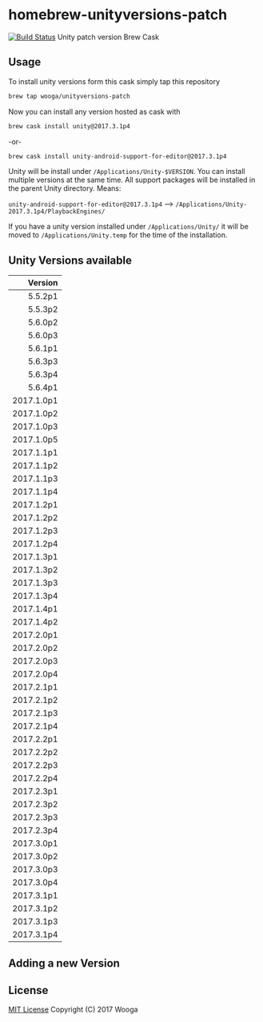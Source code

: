homebrew-unityversions-patch
============================

[![Build Status](https://travis-ci.org/wooga/homebrew-unityversions-patch.svg?branch=master)](https://travis-ci.org/wooga/homebrew-unityversions-patch)
Unity patch version Brew Cask 

Usage
-----

To install unity versions form this cask simply tap this repository

```bash
brew tap wooga/unityversions-patch
```

Now you can install any version hosted as cask with

```bash
brew cask install unity@2017.3.1p4
```

-or-

```bash
brew cask install unity-android-support-for-editor@2017.3.1p4
```

Unity will be install under `/Applications/Unity-$VERSION`. You can install multiple versions at the same time. All support packages will be installed in the parent Unity directory. Means:

`unity-android-support-for-editor@2017.3.1p4` --> `/Applications/Unity-2017.3.1p4/PlaybackEngines/`

If you have a unity version installed under `/Applications/Unity/` it will be moved to
`/Applications/Unity.temp` for the time of the installation.

Unity Versions available
------------------------

| Version    |
| ---------: |
|    5.5.2p1 |
|    5.5.3p2 |
|    5.6.0p2 |
|    5.6.0p3 |
|    5.6.1p1 |
|    5.6.3p3 |
|    5.6.3p4 |
|    5.6.4p1 |
| 2017.1.0p1 |
| 2017.1.0p2 |
| 2017.1.0p3 |
| 2017.1.0p5 |
| 2017.1.1p1 |
| 2017.1.1p2 |
| 2017.1.1p3 |
| 2017.1.1p4 |
| 2017.1.2p1 |
| 2017.1.2p2 |
| 2017.1.2p3 |
| 2017.1.2p4 |
| 2017.1.3p1 |
| 2017.1.3p2 |
| 2017.1.3p3 |
| 2017.1.3p4 |
| 2017.1.4p1 |
| 2017.1.4p2 |
| 2017.2.0p1 |
| 2017.2.0p2 |
| 2017.2.0p3 |
| 2017.2.0p4 |
| 2017.2.1p1 |
| 2017.2.1p2 |
| 2017.2.1p3 |
| 2017.2.1p4 |
| 2017.2.2p1 |
| 2017.2.2p2 |
| 2017.2.2p3 |
| 2017.2.2p4 |
| 2017.2.3p1 |
| 2017.2.3p2 |
| 2017.2.3p3 |
| 2017.2.3p4 |
| 2017.3.0p1 |
| 2017.3.0p2 |
| 2017.3.0p3 |
| 2017.3.0p4 |
| 2017.3.1p1 |
| 2017.3.1p2 |
| 2017.3.1p3 |
| 2017.3.1p4 |


Adding a new Version
--------------------


License
-------
[MIT License](LICENSE) Copyright (C) 2017 Wooga